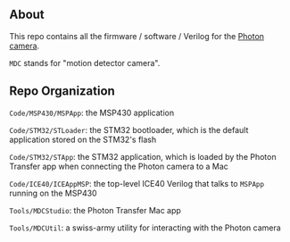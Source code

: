 ## About

This repo contains all the firmware / software / Verilog for the [Photon camera](https://toaster.llc/photon).

`MDC` stands for "motion detector camera".

## Repo Organization

`Code/MSP430/MSPApp`: the MSP430 application

`Code/STM32/STLoader`: the STM32 bootloader, which is the default application stored on the STM32's flash

`Code/STM32/STApp`: the STM32 application, which is loaded by the Photon Transfer app when connecting the Photon camera to a Mac

`Code/ICE40/ICEAppMSP`: the top-level ICE40 Verilog that talks to `MSPApp` running on the MSP430

`Tools/MDCStudio`: the Photon Transfer Mac app

`Tools/MDCUtil`: a swiss-army utility for interacting with the Photon camera

